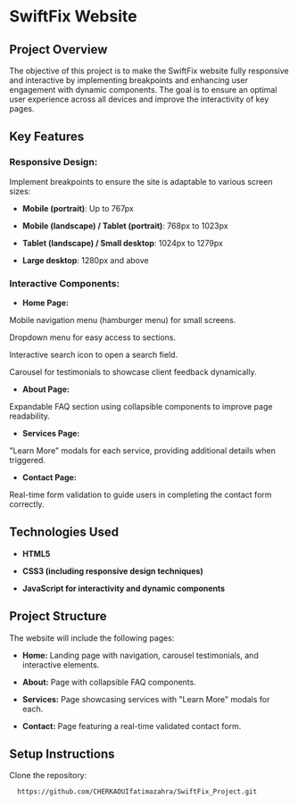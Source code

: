 # SwiftFix Website

## Project Overview

The objective of this project is to make the SwiftFix website fully responsive and interactive by implementing breakpoints and enhancing user engagement with dynamic components. The goal is to ensure an optimal user experience across all devices and improve the interactivity of key pages.

## Key Features

### Responsive Design:

Implement breakpoints to ensure the site is adaptable to various screen sizes:

- **Mobile (portrait)**: Up to 767px

- **Mobile (landscape) / Tablet (portrait)**: 768px to 1023px

- **Tablet (landscape) / Small desktop**: 1024px to 1279px

- **Large desktop**: 1280px and above

### Interactive Components:

- **Home Page:**

Mobile navigation menu (hamburger menu) for small screens.

Dropdown menu for easy access to sections.

Interactive search icon to open a search field.

Carousel for testimonials to showcase client feedback dynamically.

- **About Page:**

Expandable FAQ section using collapsible components to improve page readability.

- **Services Page:**

"Learn More" modals for each service, providing additional details when triggered.

- **Contact Page:**

Real-time form validation to guide users in completing the contact form correctly.

## Technologies Used

- **HTML5**

- **CSS3 (including responsive design techniques)**

- **JavaScript for interactivity and dynamic components**

## Project Structure

The website will include the following pages:

- **Home:** Landing page with navigation, carousel testimonials, and interactive elements.

- **About:** Page with collapsible FAQ components.

- **Services:** Page showcasing services with "Learn More" modals for each.

- **Contact:** Page featuring a real-time validated contact form.

## Setup Instructions

Clone the repository:

 ```bash
   https://github.com/CHERKAOUIfatimazahra/SwiftFix_Project.git

